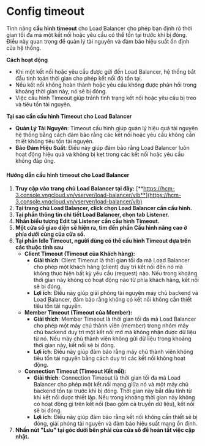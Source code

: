 # Config timeout

Tính năng **cấu hình timeout** cho Load Balancer cho phép bạn định rõ thời gian tối đa mà một kết nối hoặc yêu cầu có thể tồn tại trước khi bị đóng. Điều này quan trọng để quản lý tài nguyên và đảm bảo hiệu suất ổn định của hệ thống.

**Cách hoạt động**

* Khi một kết nối hoặc yêu cầu được gửi đến Load Balancer, hệ thống bắt đầu tính toán thời gian cho phép kết nối đó tồn tại.
* Nếu kết nối không hoàn thành hoặc yêu cầu không được phản hồi trong khoảng thời gian này, nó sẽ bị đóng.
* Việc cấu hình Timeout giúp tránh tình trạng kết nối hoặc yêu cầu bị treo và tiêu tốn tài nguyên.

**Tại sao cần cấu hình Timeout cho Load Balancer**

* **Quản Lý Tài Nguyên**: Timeout cấu hình giúp quản lý hiệu quả tài nguyên hệ thống bằng cách đảm bảo rằng các kết nối hoặc yêu cầu không cần thiết không tiêu tốn tài nguyên.
* **Bảo Đảm Hiệu Suất**: Điều này giúp đảm bảo rằng Load Balancer luôn hoạt động hiệu quả và không bị kẹt trong các kết nối hoặc yêu cầu không đáp ứng.

#### Hướng dẫn cấu hình timeout cho Load Balancer <a href="#configtimeout-huongdancauhinhtimeoutcholoadbalancer" id="configtimeout-huongdancauhinhtimeoutcholoadbalancer"></a>

1. **Truy cập vào trang chủ Load Balancer tại đây:** [**https://hcm-3.console.vngcloud.vn/vserver/load-balancer/vlb**](https://hcm-3.console.vngcloud.vn/vserver/load-balancer/vlb)
2. **Tại trang chủ Load Balancer, click chọn Load Balancer cần cấu hình.**
3. **Tại phần thông tin chi tiết Load Balancer, chọn tab Listener.**
4. **Nhấn biểu tượng Edit tại Listener cần cấu hình Timeout.**
5. **Một cửa sổ giao diện sẽ hiện ra, tìm đến phần Cấu hình nâng cao ở phía dưới cùng của cửa sổ.**
6. **Tại phần Idle Timeout, người dùng có thể cấu hình Timeout dựa trên các thuộc tính sau**
   * **Client Timeout (Timeout của Khách hàng):**
     * **Giải thích**: Client Timeout là thời gian tối đa mà Load Balancer cho phép một khách hàng (client) duy trì kết nối đến nó mà không thực hiện bất kỳ yêu cầu (request) nào. Nếu trong khoảng thời gian này không có hoạt động nào từ phía khách hàng, kết nối sẽ bị đóng.
     * **Lợi ích**: Điều này giúp giải phóng tài nguyên máy chủ backend và Load Balancer, đảm bảo rằng không có kết nối không cần thiết tiêu tốn tài nguyên.
   * **Member Timeout (Timeout của Member):**
     * **Giải thích**: Member Timeout là thời gian tối đa mà Load Balancer cho phép một máy chủ thành viên (member) trong nhóm máy chủ backend duy trì một kết nối mở mà không nhận được dữ liệu từ nó. Nếu máy chủ thành viên không gửi dữ liệu trong khoảng thời gian này, kết nối sẽ bị đóng.
     * **Lợi ích**: Điều này giúp đảm bảo rằng máy chủ thành viên không tiêu tốn tài nguyên bằng cách duy trì các kết nối không hoạt động.
   * **Connection Timeout (Timeout Kết nối):**
     * **Giải thích**: Connection Timeout là thời gian tối đa mà Load Balancer cho phép một kết nối mạng giữa nó và một máy chủ backend tồn tại trước khi bị đóng. Thời gian này bắt đầu tính từ khi kết nối được thiết lập. Nếu trong khoảng thời gian này không có hoạt động gì trên kết nối (bao gồm cả truyền dữ liệu), kết nối sẽ bị đóng.
     * **Lợi ích**: Điều này giúp đảm bảo rằng kết nối không cần thiết sẽ bị đóng, giải phóng tài nguyên và đảm bảo hiệu suất mạng ổn định.
7. **Nhấn nút "Lưu" tại góc dưới bên phải của cửa sổ để hoàn tất việc cập nhật.**
